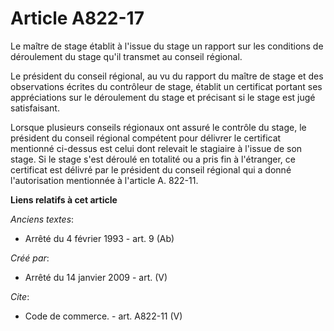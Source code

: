 # Article A822-17

Le maître de stage établit à l'issue du stage un rapport sur les conditions de déroulement du stage qu'il transmet au conseil
régional. 

Le président du conseil régional, au vu du rapport du maître de stage et des observations écrites du contrôleur de stage,
établit un certificat portant ses appréciations sur le déroulement du stage et précisant si le stage est jugé satisfaisant. 

Lorsque plusieurs conseils régionaux ont assuré le contrôle du stage, le président du conseil régional compétent pour
délivrer le certificat mentionné ci-dessus est celui dont relevait le stagiaire à l'issue de son stage. Si le stage s'est
déroulé en totalité ou a pris fin à l'étranger, ce certificat est délivré par le président du conseil régional qui a donné
l'autorisation mentionnée à l'article A. 822-11.

**Liens relatifs à cet article**

_Anciens textes_:

  - Arrêté du 4 février 1993 - art. 9 (Ab)

_Créé par_:

  - Arrêté du 14 janvier 2009 - art. (V)

_Cite_:

  - Code de commerce. - art. A822-11 (V)
